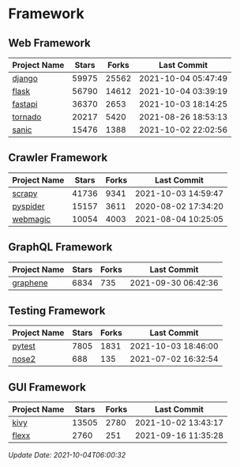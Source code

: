 # Framework

## Web Framework
| Project Name | Stars | Forks | Last Commit |
| ------------ | ----- | ----- | ----------- |
| [django](https://github.com/django/django) | 59975 | 25562 | 2021-10-04 05:47:49 |
| [flask](https://github.com/pallets/flask) | 56790 | 14612 | 2021-10-04 03:39:19 |
| [fastapi](https://github.com/tiangolo/fastapi) | 36370 | 2653 | 2021-10-03 18:14:25 |
| [tornado](https://github.com/tornadoweb/tornado) | 20217 | 5420 | 2021-08-26 18:53:13 |
| [sanic](https://github.com/sanic-org/sanic) | 15476 | 1388 | 2021-10-02 22:02:56 |

## Crawler Framework
| Project Name | Stars | Forks | Last Commit |
| ------------ | ----- | ----- | ----------- |
| [scrapy](https://github.com/scrapy/scrapy) | 41736 | 9341 | 2021-10-03 14:59:47 |
| [pyspider](https://github.com/binux/pyspider) | 15157 | 3611 | 2020-08-02 17:34:20 |
| [webmagic](https://github.com/code4craft/webmagic) | 10054 | 4003 | 2021-08-04 10:25:05 |

## GraphQL Framework
| Project Name | Stars | Forks | Last Commit |
| ------------ | ----- | ----- | ----------- |
| [graphene](https://github.com/graphql-python/graphene) | 6834 | 735 | 2021-09-30 06:42:36 |

## Testing Framework
| Project Name | Stars | Forks | Last Commit |
| ------------ | ----- | ----- | ----------- |
| [pytest](https://github.com/pytest-dev/pytest) | 7805 | 1831 | 2021-10-03 18:46:00 |
| [nose2](https://github.com/nose-devs/nose2) | 688 | 135 | 2021-07-02 16:32:54 |

## GUI Framework
| Project Name | Stars | Forks | Last Commit |
| ------------ | ----- | ----- | ----------- |
| [kivy](https://github.com/kivy/kivy) | 13505 | 2780 | 2021-10-02 13:43:17 |
| [flexx](https://github.com/flexxui/flexx) | 2760 | 251 | 2021-09-16 11:35:28 |

*Update Date: 2021-10-04T06:00:32*
